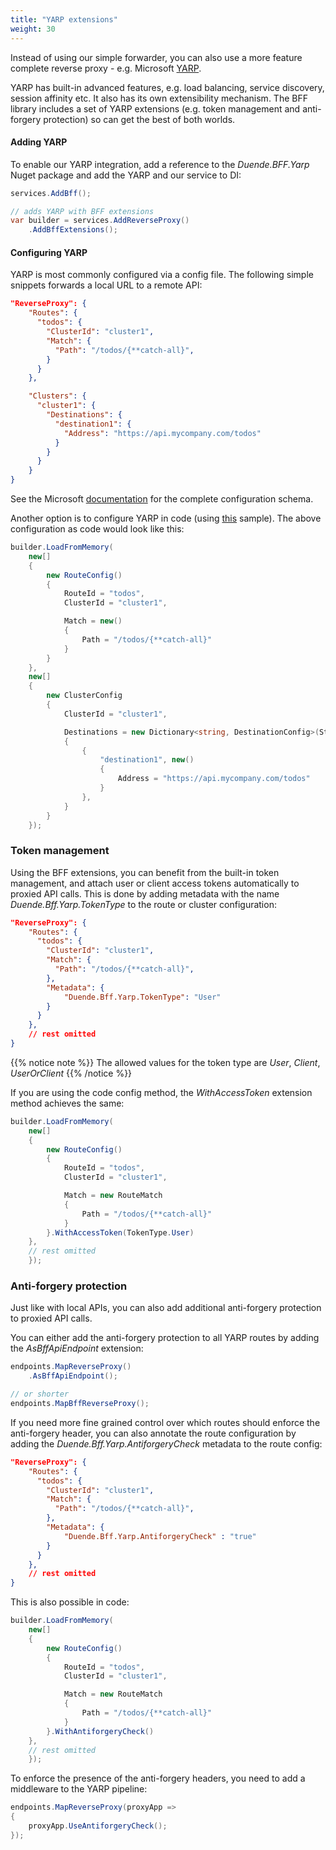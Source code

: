```yaml
---
title: "YARP extensions"
weight: 30
---
```


Instead of using our simple forwarder, you can also use a more feature complete reverse proxy - e.g. Microsoft [YARP](https://microsoft.github.io/reverse-proxy/).

YARP has built-in advanced features, e.g. load balancing, service discovery, session affinity etc. It also has its own extensibility mechanism. The BFF library includes a set of YARP extensions (e.g. token management and anti-forgery protection) so can get the best of both worlds.

#### Adding YARP
To enable our YARP integration, add a reference to the *Duende.BFF.Yarp* Nuget package and add the YARP and our service to DI:

```cs
services.AddBff();

// adds YARP with BFF extensions
var builder = services.AddReverseProxy()
    .AddBffExtensions();
```

#### Configuring YARP
YARP is most commonly configured via a config file. The following simple snippets forwards a local URL to a remote API:

```json
"ReverseProxy": {
    "Routes": {
      "todos": {
        "ClusterId": "cluster1",
        "Match": {
          "Path": "/todos/{**catch-all}",
        }
      }
    },

    "Clusters": {
      "cluster1": {
        "Destinations": {
          "destination1": {
            "Address": "https://api.mycompany.com/todos"
          }
        }
      }
    }
}
```

See the Microsoft [documentation](https://microsoft.github.io/reverse-proxy/articles/config-files.html) for the complete configuration schema.

Another option is to configure YARP in code (using [this](https://github.com/microsoft/reverse-proxy/tree/main/samples/ReverseProxy.Code.Sample) sample). The above configuration as code would look like this:

```cs
builder.LoadFromMemory(
    new[]
    {
        new RouteConfig()
        {
            RouteId = "todos",
            ClusterId = "cluster1",

            Match = new()
            {
                Path = "/todos/{**catch-all}"
            }
        }
    },
    new[]
    {
        new ClusterConfig
        {
            ClusterId = "cluster1",

            Destinations = new Dictionary<string, DestinationConfig>(StringComparer.OrdinalIgnoreCase)
            {
                { 
                    "destination1", new() 
                    { 
                        Address = "https://api.mycompany.com/todos" 
                    } 
                },
            }
        }
    });
```

### Token management
Using the BFF extensions, you can benefit from the built-in token management, and attach user or client access tokens automatically to proxied API calls. This is done by adding metadata with the name *Duende.Bff.Yarp.TokenType* to the route or cluster configuration:

```json
"ReverseProxy": {
    "Routes": {
      "todos": {
        "ClusterId": "cluster1",
        "Match": {
          "Path": "/todos/{**catch-all}",
        },
        "Metadata": { 
            "Duende.Bff.Yarp.TokenType": "User"
        }
      }
    },
    // rest omitted
}
```

{{% notice note %}}
The allowed values for the token type are *User*, *Client*, *UserOrClient*
{{% /notice %}}

If you are using the code config method, the *WithAccessToken* extension method achieves the same:

```cs
builder.LoadFromMemory(
    new[]
    {
        new RouteConfig()
        {
            RouteId = "todos",
            ClusterId = "cluster1",

            Match = new RouteMatch
            {
                Path = "/todos/{**catch-all}"
            }
        }.WithAccessToken(TokenType.User)
    },
    // rest omitted
    });
```


### Anti-forgery protection
Just like with local APIs, you can also add additional anti-forgery protection to proxied API calls.

You can either add the anti-forgery protection to all YARP routes by adding the *AsBffApiEndpoint* extension:

```cs
endpoints.MapReverseProxy()
    .AsBffApiEndpoint();

// or shorter
endpoints.MapBffReverseProxy();
```

If you need more fine grained control over which routes should enforce the anti-forgery header, you can also annotate the route configuration by adding the *Duende.Bff.Yarp.AntiforgeryCheck* metadata to the route config:

```json
"ReverseProxy": {
    "Routes": {
      "todos": {
        "ClusterId": "cluster1",
        "Match": {
          "Path": "/todos/{**catch-all}",
        },
        "Metadata": { 
            "Duende.Bff.Yarp.AntiforgeryCheck" : "true"
        }
      }
    },
    // rest omitted
}
```

This is also possible in code:

```cs
builder.LoadFromMemory(
    new[]
    {
        new RouteConfig()
        {
            RouteId = "todos",
            ClusterId = "cluster1",

            Match = new RouteMatch
            {
                Path = "/todos/{**catch-all}"
            }
        }.WithAntiforgeryCheck()
    },
    // rest omitted
    });
```

To enforce the presence of the anti-forgery headers, you need to add a middleware to the YARP pipeline:

```cs
endpoints.MapReverseProxy(proxyApp =>
{
    proxyApp.UseAntiforgeryCheck();
});
```